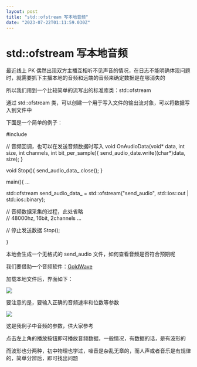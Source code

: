 ```yaml
---
layout: post
title: "std::ofstream 写本地音频"
date: "2023-07-22T01:11:59.030Z"
---
```

std::ofstream 写本地音频
===================

最近线上 PK 偶然出现双方主播互相听不见声音的情况，在日志不能明确体现问题时，就需要抓下主播本地的音频和远端的音频来确定数据是在哪消失的

所以我们用到一个比较简单的流写出的标准库类：std::ofstream

通过 std::ofstream 类，可以创建一个用于写入文件的输出流对象，可以将数据写入到文件中

下面是一个简单的例子：

#include <fstream>

// 音频回调，也可以在发送音频数据时写入
void OnAudioData(void\* data, int size, int channels, int bit\_per\_sample){
  send\_audio\_date.write((char\*)data, size);
}

void Stop(){
  send\_audio\_data\_.close();
}

main(){
  ...

  std::ofstream send\_audio\_data\_ =
      std::ofstream("send\_audio", std::ios::out | std::ios::binary);

  // 音频数据采集的过程，此处省略  
  // 48000hz, 16bit, 2channels
  ...

  // 停止发送数据
  Stop();

}

本地会生成一个无格式的 send\_audio 文件，如何查看音频是否符合预期呢

我们要借助一个音频软件：[GoldWave](https://www.goldwave.com/)

加载本地文件后，界面如下：

![](https://img2023.cnblogs.com/blog/1776473/202307/1776473-20230721163602927-1743907109.png)

要注意的是，要输入正确的音频速率和位数等参数

![](https://img2023.cnblogs.com/blog/1776473/202307/1776473-20230721163524623-1097204263.png)

这是我例子中音频的参数，供大家参考

点击左上角的播放按钮即可播放音频数据，一般情况，有数据的话，是有波形的

而波形也分两种，初中物理也学过，噪音是杂乱无章的，而人声或者音乐是有规律的，简单分辨后，即可找出问题